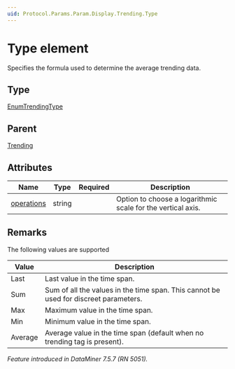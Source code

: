 ```yaml
---
uid: Protocol.Params.Param.Display.Trending.Type
---
```


# Type element

Specifies the formula used to determine the average trending data.

## Type

[EnumTrendingType](xref:Protocol-EnumTrendingType)

## Parent

[Trending](xref:Protocol.Params.Param.Display.Trending)

## Attributes

|Name|Type|Required|Description|
|--- |--- |--- |--- |
|[operations](xref:Protocol.Params.Param.Display.Trending.Type-operations)|string||Option to choose a logarithmic scale for the vertical axis.|

## Remarks

The following values are supported

|Value|Description
|--- |--- |
|Last|Last value in the time span.|
|Sum|Sum of all the values in the time span. This cannot be used for discreet parameters.|
|Max|Maximum value in the time span.|
|Min|Minimum value in the time span.|
|Average|Average value in the time span (default when no trending tag is present).|

*Feature introduced in DataMiner 7.5.7 (RN 5051).*
